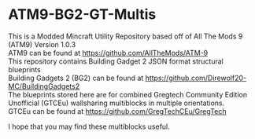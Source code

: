 # ATM9-BG2-GT-Multis
This is a Modded Mincraft Utility Repository based off of All The Mods 9 (ATM9) Version 1.0.3  
ATM9 can be found at https://github.com/AllTheMods/ATM-9  
This repository contains Building Gadget 2 JSON format structural blueprints  
Building Gadgets 2 (BG2) can be found at https://github.com/Direwolf20-MC/BuildingGadgets2  
The blueprints stored here are for combined Gregtech Community Edition Unofficial (GTCEu) wallsharing multiblocks in multiple orientations.  
GTCEu can be found at https://github.com/GregTechCEu/GregTech  

I hope that you may find these multiblocks useful.
